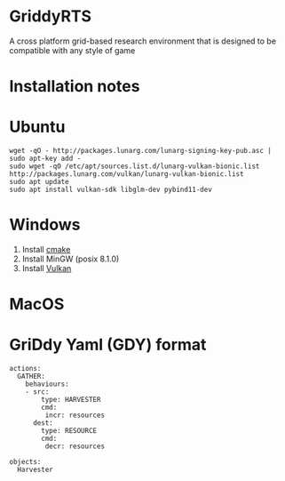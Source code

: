 # GriddyRTS
A cross platform grid-based research environment that is designed to be compatible with any style of game



# Installation notes

# Ubuntu
```
wget -qO - http://packages.lunarg.com/lunarg-signing-key-pub.asc | sudo apt-key add -
sudo wget -qO /etc/apt/sources.list.d/lunarg-vulkan-bionic.list http://packages.lunarg.com/vulkan/lunarg-vulkan-bionic.list
sudo apt update
sudo apt install vulkan-sdk libglm-dev pybind11-dev
```

# Windows

1. Install [cmake](https://cmake.org/download/)
2. Install MinGW (posix 8.1.0) 
3. Install [Vulkan](https://vulkan.lunarg.com/sdk/home) 

# MacOS



# GriDdy Yaml (GDY) format

```
actions:
  GATHER:
    behaviours:
    - src:
        type: HARVESTER
        cmd: 
         incr: resources
      dest:
        type: RESOURCE
        cmd: 
         decr: resources

objects:
  Harvester
```
